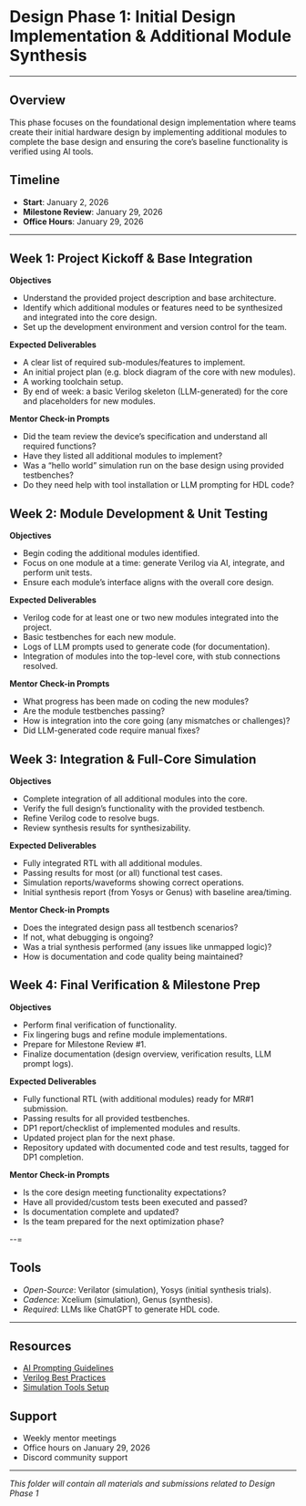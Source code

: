 # Design Phase 1: Initial Design Implementation & Additional Module Synthesis

---

## Overview
This phase focuses on the foundational design implementation where teams create their initial hardware design by implementing additional modules to complete the base design and ensuring the core’s baseline functionality is verified using AI tools.

## Timeline
- **Start**: January 2, 2026
- **Milestone Review**: January 29, 2026
- **Office Hours**: January 29, 2026

---

## Week 1: Project Kickoff & Base Integration
**Objectives**
- Understand the provided project description and base architecture.  
- Identify which additional modules or features need to be synthesized and integrated into the core design.  
- Set up the development environment and version control for the team.  

**Expected Deliverables**
- A clear list of required sub-modules/features to implement.  
- An initial project plan (e.g. block diagram of the core with new modules).  
- A working toolchain setup.  
- By end of week: a basic Verilog skeleton (LLM-generated) for the core and placeholders for new modules.  

**Mentor Check-in Prompts**
- Did the team review the device’s specification and understand all required functions?  
- Have they listed all additional modules to implement?  
- Was a “hello world” simulation run on the base design using provided testbenches?  
- Do they need help with tool installation or LLM prompting for HDL code?
  

## Week 2: Module Development & Unit Testing
**Objectives**
- Begin coding the additional modules identified.  
- Focus on one module at a time: generate Verilog via AI, integrate, and perform unit tests.  
- Ensure each module’s interface aligns with the overall core design.  

**Expected Deliverables**
- Verilog code for at least one or two new modules integrated into the project.  
- Basic testbenches for each new module.  
- Logs of LLM prompts used to generate code (for documentation).  
- Integration of modules into the top-level core, with stub connections resolved.  

**Mentor Check-in Prompts**
- What progress has been made on coding the new modules?  
- Are the module testbenches passing?  
- How is integration into the core going (any mismatches or challenges)?  
- Did LLM-generated code require manual fixes?  


## Week 3: Integration & Full-Core Simulation
**Objectives**
- Complete integration of all additional modules into the core.  
- Verify the full design’s functionality with the provided testbench.  
- Refine Verilog code to resolve bugs.  
- Review synthesis results for synthesizability.  

**Expected Deliverables**
- Fully integrated RTL with all additional modules.  
- Passing results for most (or all) functional test cases.  
- Simulation reports/waveforms showing correct operations.  
- Initial synthesis report (from Yosys or Genus) with baseline area/timing.  

**Mentor Check-in Prompts**
- Does the integrated design pass all testbench scenarios?  
- If not, what debugging is ongoing?  
- Was a trial synthesis performed (any issues like unmapped logic)?  
- How is documentation and code quality being maintained?  


## Week 4: Final Verification & Milestone Prep
**Objectives**
- Perform final verification of functionality.  
- Fix lingering bugs and refine module implementations.  
- Prepare for Milestone Review #1.  
- Finalize documentation (design overview, verification results, LLM prompt logs).  

**Expected Deliverables**
- Fully functional RTL (with additional modules) ready for MR#1 submission.  
- Passing results for all provided testbenches.  
- DP1 report/checklist of implemented modules and results.  
- Updated project plan for the next phase.  
- Repository updated with documented code and test results, tagged for DP1 completion.

**Mentor Check-in Prompts**
- Is the core design meeting functionality expectations?  
- Have all provided/custom tests been executed and passed?  
- Is documentation complete and updated?  
- Is the team prepared for the next optimization phase?  

--=

## Tools
- *Open-Source*: Verilator (simulation), Yosys (initial synthesis trials).  
- *Cadence*: Xcelium (simulation), Genus (synthesis).  
- *Required*: LLMs like ChatGPT to generate HDL code.  

---

## Resources
- [AI Prompting Guidelines](../../docs/ai-guides/)
- [Verilog Best Practices](../../docs/getting-started/)
- [Simulation Tools Setup](../../docs/getting-started/local-setup.md)

## Support
- Weekly mentor meetings
- Office hours on January 29, 2026
- Discord community support

---

*This folder will contain all materials and submissions related to Design Phase 1*
